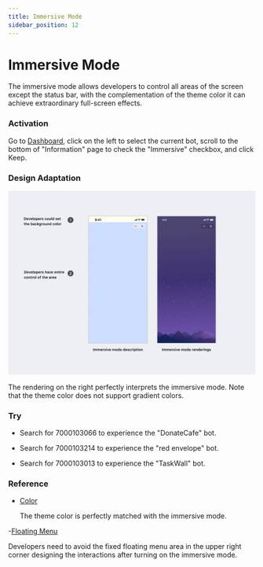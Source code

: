 ```yaml
---
title: Immersive Mode
sidebar_position: 12
---
```


# Immersive Mode

The immersive mode allows developers to control all areas of the screen except the status bar, with the complementation of the theme color it can achieve extraordinary full-screen effects.

### Activation

Go to [Dashboard](//developers.mixin.one/dashboard), click on the left to select the current bot, scroll to the bottom of "Information" page to check the "Immersive" checkbox, and click Keep.

### Design Adaptation

![Immersive Mode](./immersive-mode.png)

The rendering on the right perfectly interprets the immersive mode. Note that the theme color does not support gradient colors.


### Try

- Search for 7000103066 to experience the "DonateCafe" bot.

- Search for 7000103214 to experience the "red envelope" bot.
  
- Search for 7000103013 to experience the "TaskWall" bot.

### Reference

- [Color](./color)

  The theme color is perfectly matched with the immersive mode.

-[Floating Menu](./floating-menu)

  Developers need to avoid the fixed floating menu area in the upper right corner designing the interactions after turning on the immersive mode.
